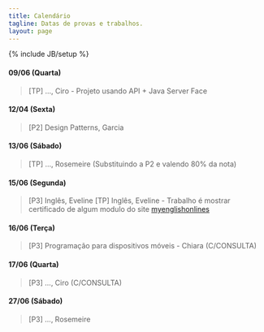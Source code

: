 ```yaml
---
title: Calendário
tagline: Datas de provas e trabalhos.
layout: page
---
```

{% include JB/setup %}


#### 09/06 (Quarta)
> [TP] ..., Ciro - Projeto usando API + Java Server Face

#### 12/04 (Sexta)
> [P2] Design Patterns, Garcia

#### 13/06 (Sábado)
> [TP] ..., Rosemeire (Substituindo a P2 e valendo 80% da nota)

#### 15/06 (Segunda)
> [P3] Inglês, Eveline
> [TP] Inglês, Eveline - Trabalho é mostrar certificado de algum modulo do site [myenglishonlines](http://www.myenglishonline.com.br/)

#### 16/06 (Terça)
> [P3] Programação para dispositivos móveis - Chiara (C/CONSULTA)

#### 17/06 (Quarta)
> [P3] ..., Ciro (C/CONSULTA)

#### 27/06 (Sábado)
> [P3] ..., Rosemeire
